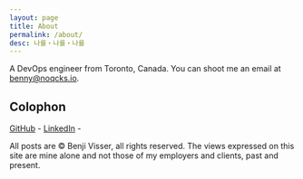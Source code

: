 ```yaml
---
layout: page
title: About
permalink: /about/
desc: 나를・나를・나를
---
```



A DevOps engineer from Toronto, Canada. You can shoot me an email at [benny@noqcks.io](mailto:benny@noqcks.io).

## Colophon

[GitHub](http://github.com/noqcks) -
[LinkedIn](https://ca.linkedin.com/in/bennyvisser) -

All posts are &copy; Benji Visser, all rights reserved. The views expressed on this site are mine alone and not those of my employers and clients, past and present.
